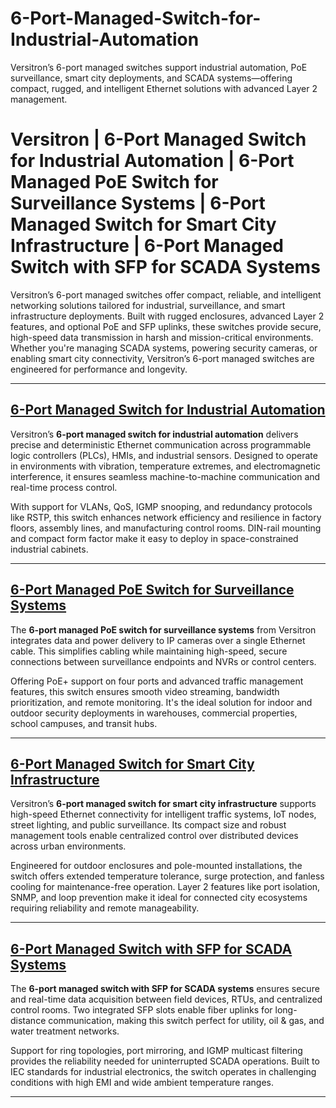 # 6-Port-Managed-Switch-for-Industrial-Automation
Versitron’s 6-port managed switches support industrial automation, PoE surveillance, smart city deployments, and SCADA systems—offering compact, rugged, and intelligent Ethernet solutions with advanced Layer 2 management.

# Versitron | 6-Port Managed Switch for Industrial Automation | 6-Port Managed PoE Switch for Surveillance Systems | 6-Port Managed Switch for Smart City Infrastructure | 6-Port Managed Switch with SFP for SCADA Systems

Versitron’s 6-port managed switches offer compact, reliable, and intelligent networking solutions tailored for industrial, surveillance, and smart infrastructure deployments. Built with rugged enclosures, advanced Layer 2 features, and optional PoE and SFP uplinks, these switches provide secure, high-speed data transmission in harsh and mission-critical environments. Whether you're managing SCADA systems, powering security cameras, or enabling smart city connectivity, Versitron’s 6-port managed switches are engineered for performance and longevity.

---

## [6-Port Managed Switch for Industrial Automation](https://www.versitron.com/products/sg70660m-6port-101001000-gbic-fiber-optic-managed-switch)  
Versitron’s **6-port managed switch for industrial automation** delivers precise and deterministic Ethernet communication across programmable logic controllers (PLCs), HMIs, and industrial sensors. Designed to operate in environments with vibration, temperature extremes, and electromagnetic interference, it ensures seamless machine-to-machine communication and real-time process control.

With support for VLANs, QoS, IGMP snooping, and redundancy protocols like RSTP, this switch enhances network efficiency and resilience in factory floors, assembly lines, and manufacturing control rooms. DIN-rail mounting and compact form factor make it easy to deploy in space-constrained industrial cabinets.

---

## [6-Port Managed PoE Switch for Surveillance Systems](https://www.versitron.com/products/sg70660m-6port-101001000-gbic-fiber-optic-managed-switch?_pos=1&_sid=8d488056d&_ss=r)  
The **6-port managed PoE switch for surveillance systems** from Versitron integrates data and power delivery to IP cameras over a single Ethernet cable. This simplifies cabling while maintaining high-speed, secure connections between surveillance endpoints and NVRs or control centers.

Offering PoE+ support on four ports and advanced traffic management features, this switch ensures smooth video streaming, bandwidth prioritization, and remote monitoring. It's the ideal solution for indoor and outdoor security deployments in warehouses, commercial properties, school campuses, and transit hubs.

---

## [6-Port Managed Switch for Smart City Infrastructure](https://www.versitron.com/products/sg70660m-6port-101001000-gbic-fiber-optic-managed-switch?_pos=1&_sid=8d488056d&_ss=r)  
Versitron’s **6-port managed switch for smart city infrastructure** supports high-speed Ethernet connectivity for intelligent traffic systems, IoT nodes, street lighting, and public surveillance. Its compact size and robust management tools enable centralized control over distributed devices across urban environments.

Engineered for outdoor enclosures and pole-mounted installations, the switch offers extended temperature tolerance, surge protection, and fanless cooling for maintenance-free operation. Layer 2 features like port isolation, SNMP, and loop prevention make it ideal for connected city ecosystems requiring reliability and remote manageability.

---

## [6-Port Managed Switch with SFP for SCADA Systems](https://www.versitron.com/products/sg70660m-6port-101001000-gbic-fiber-optic-managed-switch?_pos=1&_sid=8d488056d&_ss=r)  
The **6-port managed switch with SFP for SCADA systems** ensures secure and real-time data acquisition between field devices, RTUs, and centralized control rooms. Two integrated SFP slots enable fiber uplinks for long-distance communication, making this switch perfect for utility, oil & gas, and water treatment networks.

Support for ring topologies, port mirroring, and IGMP multicast filtering provides the reliability needed for uninterrupted SCADA operations. Built to IEC standards for industrial electronics, the switch operates in challenging conditions with high EMI and wide ambient temperature ranges.

---


